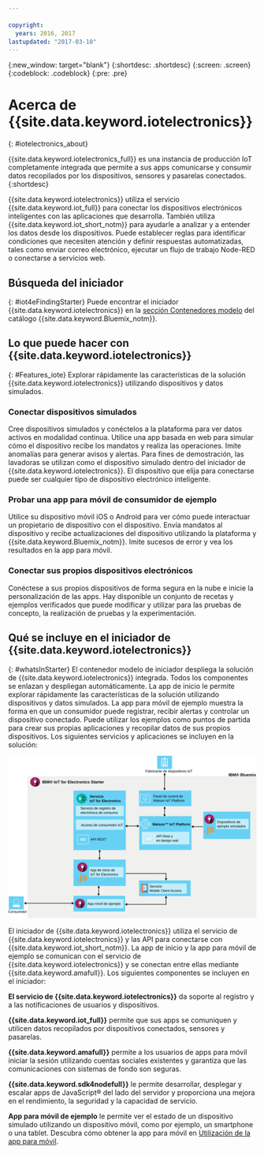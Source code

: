 ```yaml
---

copyright:
  years: 2016, 2017
lastupdated: "2017-03-10"
---
```


<!-- Common attributes used in the template are defined as follows: -->
{:new_window: target="blank"}
{:shortdesc: .shortdesc}
{:screen: .screen}
{:codeblock: .codeblock}
{:pre: .pre}


# Acerca de {{site.data.keyword.iotelectronics}}
{: #iotelectronics_about}

{{site.data.keyword.iotelectronics_full}} es una instancia de producción IoT completamente integrada que permite a sus apps comunicarse y consumir datos recopilados por los dispositivos, sensores y pasarelas conectados.
{:shortdesc}

{{site.data.keyword.iotelectronics}} utiliza el servicio {{site.data.keyword.iot_full}} para conectar los dispositivos electrónicos inteligentes con las aplicaciones que desarrolla. También utiliza {{site.data.keyword.iot_short_notm}} para ayudarle a analizar y a entender los datos desde los dispositivos. Puede establecer reglas para identificar condiciones que necesiten atención y definir respuestas automatizadas, tales como enviar correo electrónico, ejecutar un flujo de trabajo Node-RED o conectarse a servicios web.

## Búsqueda del iniciador
{: #iot4eFindingStarter}
Puede encontrar el iniciador {{site.data.keyword.iotelectronics}} en la [sección Contenedores modelo](https://console.{DomainName}/catalog/starters/iot-for-electronics-starter/) del catálogo {{site.data.keyword.Bluemix_notm}}.

## Lo que puede hacer con {{site.data.keyword.iotelectronics}}
{: #Features_iote}
Explorar rápidamente las características de la solución {{site.data.keyword.iotelectronics}} utilizando dispositivos y datos simulados.

### Conectar dispositivos simulados
Cree dispositivos simulados y conéctelos a la plataforma para ver datos activos en modalidad continua. Utilice una app basada en web para simular cómo el dispositivo recibe los mandatos y realiza las operaciones. Imite anomalías para generar avisos y alertas. Para fines de demostración, las lavadoras se utilizan como el dispositivo simulado dentro del iniciador de {{site.data.keyword.iotelectronics}}. El dispositivo que elija para conectarse puede ser cualquier tipo de dispositivo electrónico inteligente.

### Probar una app para móvil de consumidor de ejemplo
Utilice su dispositivo móvil iOS o Android para ver cómo puede interactuar un propietario de dispositivo con el dispositivo. Envía mandatos al dispositivo y recibe actualizaciones del dispositivo utilizando la plataforma y {{site.data.keyword.Bluemix_notm}}. Imite sucesos de error y vea los resultados en la app para móvil.

### Conectar sus propios dispositivos electrónicos
Conéctese a sus propios dispositivos de forma segura en la nube e inicie la personalización de las apps. Hay disponible un conjunto de recetas y ejemplos verificados que puede modificar y utilizar para las pruebas de concepto, la realización de pruebas y la experimentación.

## Qué se incluye en el iniciador de {{site.data.keyword.iotelectronics}}
{: #whatsInStarter}
El contenedor modelo de iniciador despliega la solución de {{site.data.keyword.iotelectronics}} integrada.  Todos los componentes se enlazan y despliegan automáticamente. La app de inicio le permite explorar rápidamente las características de la solución utilizando dispositivos y datos simulados. La app para móvil de ejemplo muestra la forma en que un consumidor puede registrar, recibir alertas y controlar un dispositivo conectado. Puede utilizar los ejemplos como puntos de partida para crear sus propias aplicaciones y recopilar datos de sus propios dispositivos. Los siguientes servicios y aplicaciones se incluyen en la solución:

![Arquitectura de {{site.data.keyword.iotelectronics}}. En este diagrama se describe el cuerpo principal del tema.](images/IoT4E_architecture.svg "Arquitectura de {{site.data.keyword.iotelectronics}}")

El iniciador de {{site.data.keyword.iotelectronics}} utiliza el servicio de {{site.data.keyword.iotelectronics}} y las API para conectarse con {{site.data.keyword.iot_short_notm}}. La app de inicio y la app para móvil de ejemplo se comunican con el servicio de {{site.data.keyword.iotelectronics}} y se conectan entre ellas mediante {{site.data.keyword.amafull}}. Los siguientes componentes se incluyen en el iniciador:

**El servicio de {{site.data.keyword.iotelectronics}}** da soporte al registro y a las notificaciones de usuarios y dispositivos.

**{{site.data.keyword.iot_full}}** permite que sus apps se comuniquen y utilicen datos recopilados por dispositivos conectados, sensores y pasarelas.

<!-- **{{site.data.keyword.iotrtinsights_full}}** enables you to enrich and monitor data from your appliances, visualize what's happening now, and respond to emerging conditions by using automated actions. -->

**{{site.data.keyword.amafull}}** permite a los usuarios de apps para móvil iniciar la sesión utilizando cuentas sociales existentes y garantiza que las comunicaciones con sistemas de fondo son seguras.

**{{site.data.keyword.sdk4nodefull}}** le permite desarrollar, desplegar y escalar apps de JavaScript&reg; del lado del servidor y proporciona una mejora en el rendimiento, la seguridad y la capacidad de servicio.

**App para móvil de ejemplo** le permite ver el estado de un dispositivo simulado utilizando un dispositivo móvil, como por ejemplo, un smartphone o una tablet. Descubra cómo obtener la app para móvil en [Utilización de la app para móvil](iotelectronics_config_mobile.html).
